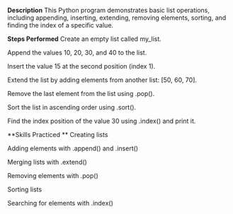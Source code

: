 
**Description**
This Python program demonstrates basic list operations, including appending, inserting, extending, removing elements, sorting, and finding the index of a specific value.

**Steps Performed**
Create an empty list called my_list.

Append the values 10, 20, 30, and 40 to the list.

Insert the value 15 at the second position (index 1).

Extend the list by adding elements from another list: [50, 60, 70].

Remove the last element from the list using .pop().

Sort the list in ascending order using .sort().

Find the index position of the value 30 using .index() and print it.

**Skills Practiced
**
Creating lists

Adding elements with .append() and .insert()

Merging lists with .extend()

Removing elements with .pop()

Sorting lists

Searching for elements with .index()

